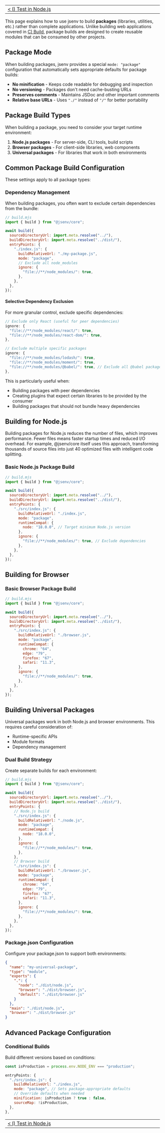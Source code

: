 <!-- TITLE: J) Build a package -->

<!-- PLACEHOLDER_START:NAV_PREV_NEXT -->

<table>
  <tr>
    <td width="2000px" align="left" nowrap>
      <a href="../i_test_in_node/i_test_in_node.md">&lt; I) Test in Node.js</a>
    </td>
    <td width="2000px" align="right" nowrap>
      J) Build a package
    </td>
  </tr>
</table>

<!-- PLACEHOLDER_END -->

This page explains how to use jsenv to build **packages** (libraries, utilities, etc.) rather than complete applications. Unlike building web applications covered in [C) Build](../c_build/c_build.md), package builds are designed to create reusable modules that can be consumed by other projects.

## Package Mode

When building packages, jsenv provides a special `mode: "package"` configuration that automatically sets appropriate defaults for package builds:

- **No minification** - Keeps code readable for debugging and inspection
- **No versioning** - Packages don't need cache-busting URLs
- **Preserves comments** - Maintains JSDoc and other important comments
- **Relative base URLs** - Uses `"./"` instead of `"/"` for better portability

## Package Build Types

When building a package, you need to consider your target runtime environment:

1. **Node.js packages** - For server-side, CLI tools, build scripts
2. **Browser packages** - For client-side libraries, web components
3. **Universal packages** - For libraries that work in both environments

## Common Package Build Configuration

These settings apply to all package types:

### Dependency Management

When building packages, you often want to exclude certain dependencies from the bundle:

```js
// build.mjs
import { build } from "@jsenv/core";

await build({
  sourceDirectoryUrl: import.meta.resolve("../"),
  buildDirectoryUrl: import.meta.resolve("../dist/"),
  entryPoints: {
    "./index.js": {
      buildRelativeUrl: "./my-package.js",
      mode: "package",
      // Exclude all node_modules
      ignore: {
        "file://**/node_modules/": true,
      },
    },
  },
});
```

#### Selective Dependency Exclusion

For more granular control, exclude specific dependencies:

```js
// Exclude only React (useful for peer dependencies)
ignore: {
  "file://**/node_modules/react/": true,
  "file://**/node_modules/react-dom/": true,
},
```

```js
// Exclude multiple specific packages
ignore: {
  "file://**/node_modules/lodash/": true,
  "file://**/node_modules/moment/": true,
  "file://**/node_modules/@babel/": true, // Exclude all @babel packages
},
```

This is particularly useful when:

- Building packages with peer dependencies
- Creating plugins that expect certain libraries to be provided by the consumer
- Building packages that should not bundle heavy dependencies

## Building for Node.js

Building packages for Node.js reduces the number of files, which improves performance. Fewer files means faster startup times and reduced I/O overhead. For example, @jsenv/core itself uses this approach, transforming thousands of source files into just 40 optimized files with intelligent code splitting.

### Basic Node.js Package Build

```js
// build.mjs
import { build } from "@jsenv/core";

await build({
  sourceDirectoryUrl: import.meta.resolve("../"),
  buildDirectoryUrl: import.meta.resolve("../dist/"),
  entryPoints: {
    "./src/index.js": {
      buildRelativeUrl: "./index.js",
      mode: "package",
      runtimeCompat: {
        node: "18.0.0", // Target minimum Node.js version
      },
      ignore: {
        "file://**/node_modules/": true, // Exclude dependencies
      },
    },
  },
});
```

## Building for Browser

### Basic Browser Package Build

```js
// build.mjs
import { build } from "@jsenv/core";

await build({
  sourceDirectoryUrl: import.meta.resolve("../"),
  buildDirectoryUrl: import.meta.resolve("../dist/"),
  entryPoints: {
    "./src/index.js": {
      buildRelativeUrl: "./browser.js",
      mode: "package",
      runtimeCompat: {
        chrome: "64",
        edge: "79",
        firefox: "67",
        safari: "11.3",
      },
      ignore: {
        "file://**/node_modules/": true,
      },
    },
  },
});
```

## Building Universal Packages

Universal packages work in both Node.js and browser environments. This requires careful consideration of:

- Runtime-specific APIs
- Module formats
- Dependency management

### Dual Build Strategy

Create separate builds for each environment:

```js
// build.mjs
import { build } from "@jsenv/core";

await build({
  sourceDirectoryUrl: import.meta.resolve("../"),
  buildDirectoryUrl: import.meta.resolve("../dist/"),
  entryPoints: {
    // Node.js build
    "./src/index.js": {
      buildRelativeUrl: "./node.js",
      mode: "package",
      runtimeCompat: {
        node: "18.0.0",
      },
      ignore: {
        "file://**/node_modules/": true,
      },
    },
    // Browser build
    "./src/index.js": {
      buildRelativeUrl: "./browser.js",
      mode: "package",
      runtimeCompat: {
        chrome: "64",
        edge: "79",
        firefox: "67",
        safari: "11.3",
      },
      ignore: {
        "file://**/node_modules/": true,
      },
    },
  },
});
```

### Package.json Configuration

Configure your package.json to support both environments:

```json
{
  "name": "my-universal-package",
  "type": "module",
  "exports": {
    ".": {
      "node": "./dist/node.js",
      "browser": "./dist/browser.js",
      "default": "./dist/browser.js"
    }
  },
  "main": "./dist/node.js",
  "browser": "./dist/browser.js"
}
```

## Advanced Package Configuration

### Conditional Builds

Build different versions based on conditions:

```js
const isProduction = process.env.NODE_ENV === "production";

entryPoints: {
  "./src/index.js": {
    buildRelativeUrl: "./index.js",
    mode: "package", // Sets package-appropriate defaults
    // Override defaults when needed
    minification: isProduction ? true : false,
    sourceMap: !isProduction,
  },
},
```

<!-- PLACEHOLDER_START:NAV_PREV_NEXT -->

<table>
  <tr>
    <td width="2000px" align="left" nowrap>
      <a href="../i_test_in_node/i_test_in_node.md">&lt; I) Test in Node.js</a>
    </td>
    <td width="2000px" align="right" nowrap>
      J) Build a package
    </td>
  </tr>
</table>

<!-- PLACEHOLDER_END -->
